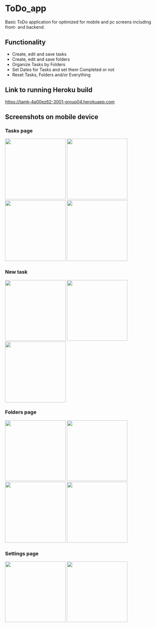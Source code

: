 # ToDo_app
 Basic ToDo application for optimized for mobile and pc screens including front- and backend.
 
## Functionality
 - Create, edit and save tasks
 - Create, edit and save folders
 - Organize Tasks by Folders
 - Set Dates for Tasks and set them Completed or not
 - Reset Tasks, Folders and/or Everything
 
## Link to running Heroku build
https://tamk-4a00ez62-3001-group04.herokuapp.com



## Screenshots on mobile device
### Tasks page
<p float="left">
 <img width="200" src="https://user-images.githubusercontent.com/56744277/147750582-b552993c-1d99-448d-b77b-d83ed01be06c.png">
 <img width="200" src="https://user-images.githubusercontent.com/56744277/147750681-be491d84-f184-44c7-8d27-67f53d80da2a.png">
 <img width="200" src="https://user-images.githubusercontent.com/56744277/147750707-da915642-553e-445c-9a76-3886ac853baf.png">
 <img width="200" src="https://user-images.githubusercontent.com/56744277/147750732-33e90c73-b64d-40af-a42a-9afff4910530.png">
</p>

### New task
<p float="left">
 <img width="200" src="https://user-images.githubusercontent.com/56744277/147750782-797cfd8b-ba93-42db-9b59-4fd99467dac9.png">
 <img width="200" src="https://user-images.githubusercontent.com/56744277/147750820-73246260-b406-4f0d-8c45-9659b0ea4067.png">
 <img width="200" src="https://user-images.githubusercontent.com/56744277/147750847-3f01c3e8-c2ae-4e16-9f5d-0b50c441155a.png">
</p>

### Folders page
<p float="left">
 <img width="200" src="https://user-images.githubusercontent.com/56744277/147751070-5a1f4e80-4829-4d95-9292-17322afd55aa.png">
 <img width="200" src="https://user-images.githubusercontent.com/56744277/147751389-585d7ec2-793b-4df8-84f9-5492bd24180f.png">
 <img width="200" src="https://user-images.githubusercontent.com/56744277/147751401-49dc7d64-9959-45f7-ba67-6b6aaaa9e7ea.png">
 <img width="200" src="https://user-images.githubusercontent.com/56744277/147751105-5ee33172-0ba5-4e0a-9504-4a3f092a4e02.png">
</p>

### Settings page
<p float="left">
 <img width="200" src="https://user-images.githubusercontent.com/56744277/147751174-643696c9-47b7-4999-a397-abe3d94f48ec.png">
 <img width="200" src="https://user-images.githubusercontent.com/56744277/147751193-cf046056-d276-4303-abf1-4bfa5168b0e0.png">
</p>

